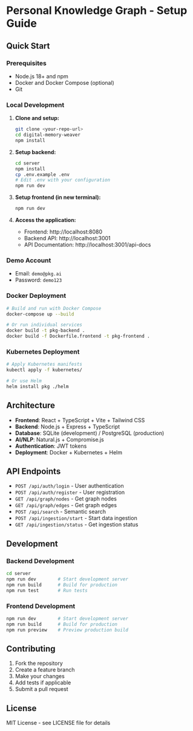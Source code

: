 # Personal Knowledge Graph - Setup Guide

## Quick Start

### Prerequisites
- Node.js 18+ and npm
- Docker and Docker Compose (optional)
- Git

### Local Development

1. **Clone and setup:**
   ```bash
   git clone <your-repo-url>
   cd digital-memory-weaver
   npm install
   ```

2. **Setup backend:**
   ```bash
   cd server
   npm install
   cp .env.example .env
   # Edit .env with your configuration
   npm run dev
   ```

3. **Setup frontend (in new terminal):**
   ```bash
   npm run dev
   ```

4. **Access the application:**
   - Frontend: http://localhost:8080
   - Backend API: http://localhost:3001
   - API Documentation: http://localhost:3001/api-docs

### Demo Account
- Email: `demo@pkg.ai`
- Password: `demo123`

### Docker Deployment

```bash
# Build and run with Docker Compose
docker-compose up --build

# Or run individual services
docker build -t pkg-backend .
docker build -f Dockerfile.frontend -t pkg-frontend .
```

### Kubernetes Deployment

```bash
# Apply Kubernetes manifests
kubectl apply -f kubernetes/

# Or use Helm
helm install pkg ./helm
```

## Architecture

- **Frontend**: React + TypeScript + Vite + Tailwind CSS
- **Backend**: Node.js + Express + TypeScript
- **Database**: SQLite (development) / PostgreSQL (production)
- **AI/NLP**: Natural.js + Compromise.js
- **Authentication**: JWT tokens
- **Deployment**: Docker + Kubernetes + Helm

## API Endpoints

- `POST /api/auth/login` - User authentication
- `POST /api/auth/register` - User registration
- `GET /api/graph/nodes` - Get graph nodes
- `GET /api/graph/edges` - Get graph edges
- `POST /api/search` - Semantic search
- `POST /api/ingestion/start` - Start data ingestion
- `GET /api/ingestion/status` - Get ingestion status

## Development

### Backend Development
```bash
cd server
npm run dev        # Start development server
npm run build      # Build for production
npm run test       # Run tests
```

### Frontend Development
```bash
npm run dev        # Start development server
npm run build      # Build for production
npm run preview    # Preview production build
```

## Contributing

1. Fork the repository
2. Create a feature branch
3. Make your changes
4. Add tests if applicable
5. Submit a pull request

## License

MIT License - see LICENSE file for details